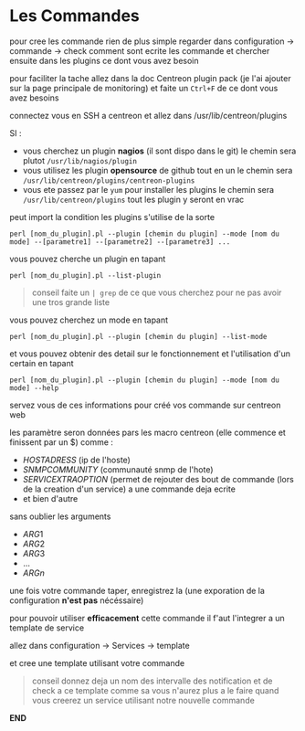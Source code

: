 # Les Commandes 

pour cree les commande rien de plus simple regarder dans configuration -> commande -> check comment sont ecrite les commande et chercher ensuite dans les plugins ce dont vous avez besoin

pour faciliter la tache allez dans la doc Centreon plugin pack (je l'ai ajouter sur la page principale de monitoring) et faite un `Ctrl+F` de ce dont vous avez besoins

connectez vous en SSH a centreon et allez dans /usr/lib/centreon/plugins

SI :
+ vous cherchez un plugin __nagios__ (il sont dispo dans le git) le chemin sera plutot `/usr/lib/nagios/plugin` 
+ vous utilisez les plugin __opensource__ de github tout en un le chemin sera `/usr/lib/centreon/plugins/centreon-plugins`
+ vous ete passez par le `yum` pour installer les plugins le chemin sera `/usr/lib/centreon/plugins` tout les plugin y seront en vrac

peut import la condition les plugins s'utilise de la sorte
```Shell
perl [nom_du_plugin].pl --plugin [chemin du plugin] --mode [nom du mode] --[parametre1] --[parametre2] --[parametre3] ...
```

vous pouvez cherche un plugin en tapant
```Shell
perl [nom_du_plugin].pl --list-plugin
```
> conseil faite un `| grep` de ce que vous cherchez pour ne pas avoir une tros grande liste

vous pouvez cherchez un mode en tapant 
```Shell
perl [nom_du_plugin].pl --plugin [chemin du plugin] --list-mode
```
et vous pouvez obtenir des detail sur le fonctionnement et l'utilisation d'un certain en tapant
```Shell
perl [nom_du_plugin].pl --plugin [chemin du plugin] --mode [nom du mode] --help
```
servez vous de ces informations pour créé vos commande sur centreon web

les paramètre seron données pars les macro centreon (elle commence et finissent par un $) comme : 
+ $HOSTADRESS$ (ip de l'hoste)
+ $SNMPCOMMUNITY$ (communauté snmp de l'hote)
+ $SERVICEXTRAOPTION$ (permet de rejouter des bout de commande (lors de la creation d'un service) a une commande deja ecrite
+ et bien d'autre

sans oublier les arguments
+ $ARG1$
+ $ARG2$ 
+ $ARG3$ 
+ ...
+ $ARGn$

une fois votre commande taper, enregistrez la (une exporation de la configuration __n'est pas__ nécéssaire)

pour pouvoir utiliser __efficacement__ cette commande il f'aut l'integrer a un template de service

allez dans configuration -> Services -> template

et cree une template utilisant votre commande 

> conseil donnez deja un nom 
> des intervalle des notification et de check a ce template 
> comme sa vous n'aurez plus a le faire quand vous creerez un service utilisant notre nouvelle commande

__END__

